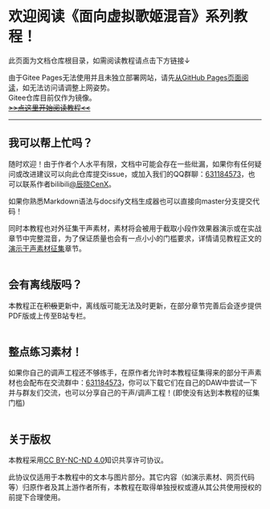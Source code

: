 # 欢迎阅读《面向虚拟歌姬混音》系列教程！

此页面为文档仓库根目录，如需阅读教程请点击下方链接↓

由于Gitee Pages无法使用并且未独立部署网站，请先[从GitHub Pages页面阅读](https://cenx233.github.io/mixing-for-virtual-singers/)，如无法访问请调整上网姿势。<br>
Gitee仓库目前仅作为镜像。<br>
~~[>>点这里开始阅读教程<<](./index.html)~~

---

## 我可以帮上忙吗？

随时欢迎！由于作者个人水平有限，文档中可能会存在一些纰漏，如果你有任何疑问或改进建议可以向此仓库提交issue，或加入我们的QQ群聊：[631184573](http://qm.qq.com/cgi-bin/qm/qr?_wv=1027&k=ggIX5kUd7FiyZSuidGjZIMwgF6CJmv6w&authKey=uRb7BJfHLrJDUwNA%2FhECk3Pog9MwiegvyxJOjLB%2FuqjjKvU5TA%2BHJ2VV8jiAeWt4&noverify=0&group_code=631184573)，也可以联系作者bilibili[@辰晓CenX](https://space.bilibili.com/13993937)。

如果你熟悉Markdown语法与docsify文档生成器也可以直接向master分支提交代码！

同时本教程也对外征集干声素材，素材将会被用于截取小段作效果器演示或在实战章节中完整混音，为了保证质量也会有一点小小的门槛要求，详情请见教程正文的[演示干声素材征集]()章节。
<br><br>

## 会有离线版吗？

本教程正在~~积极~~更新中，离线版可能无法及时更新，在部分章节完善后会逐步提供PDF版或上传至B站专栏。
<br><br>

## 整点练习素材！

如果你自己的调声工程还不够练手，在原作者允许时本教程征集得来的部分干声素材也会配布在交流群中：[631184573](http://qm.qq.com/cgi-bin/qm/qr?_wv=1027&k=ggIX5kUd7FiyZSuidGjZIMwgF6CJmv6w&authKey=uRb7BJfHLrJDUwNA%2FhECk3Pog9MwiegvyxJOjLB%2FuqjjKvU5TA%2BHJ2VV8jiAeWt4&noverify=0&group_code=631184573)，你可以下载它们在自己的DAW中尝试一下并与群友们交流，也可以分享自己的干声/调声工程！(即使没有达到本教程的征集门槛)
<br><br>

## 关于版权

本教程采用[CC BY-NC-ND 4.0](https://creativecommons.org/licenses/by-nc-nd/4.0/)知识共享许可协议。

此协议仅适用于本教程中的文本与图片部分。其它内容（如演示素材、网页代码等）归原作者及其上游作者所有，本教程在取得单独授权或遵从其公共使用授权的前提下合理使用。
